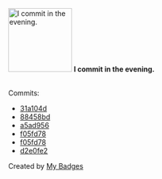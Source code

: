 <img src="https://my-badges.github.io/my-badges/evening-commits.png" alt="I commit in the evening." title="I commit in the evening." width="128">
<strong>I commit in the evening.</strong>
<br><br>

Commits:

- <a href="https://github.com/dai/workspace-blank/commit/31a104d5953c235886b9113a046122ee400f37e3">31a104d</a>
- <a href="https://github.com/dai/Follow/commit/88458bd7a3e32854cd5b7b93f36c72f6cf3abac5">88458bd</a>
- <a href="https://github.com/dai/Follow/commit/a5ad956ed2992454e2f4fd68aa1376896cdec308">a5ad956</a>
- <a href="https://github.com/dai/zenn/commit/f05fd780ea8cb87c1992e7589f5f1f7e9eaa2f9a">f05fd78</a>
- <a href="https://github.com/dai/djot/commit/f05fd780ea8cb87c1992e7589f5f1f7e9eaa2f9a">f05fd78</a>
- <a href="https://github.com/dai/d2023/commit/d2e0fe29f466bbde4a39d899de4f4b3f320aee33">d2e0fe2</a>


Created by <a href="https://github.com/my-badges/my-badges">My Badges</a>